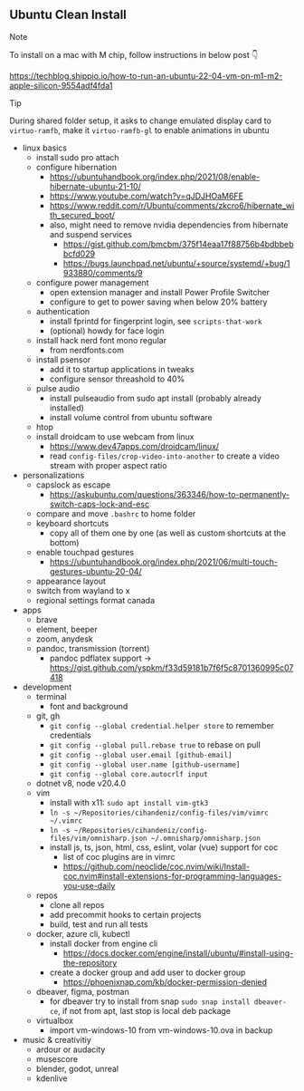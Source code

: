 ## Ubuntu Clean Install

> [!NOTE]
>
> To install on a mac with M chip, follow instructions in below post
> :point_down:
>
> https://techblog.shippio.io/how-to-run-an-ubuntu-22-04-vm-on-m1-m2-apple-silicon-9554adf4fda1
>

> [!TIP]
>
> During shared folder setup, it asks to change emulated display card to
> `virtuo-ramfb`, make it `virtuo-ramfb-gl` to enable animations in ubuntu

- linux basics
  - install sudo pro attach
  - configure hibernation
    - https://ubuntuhandbook.org/index.php/2021/08/enable-hibernate-ubuntu-21-10/
    - https://www.youtube.com/watch?v=qJDJHOaM6FE
    - https://www.reddit.com/r/Ubuntu/comments/zkcro6/hibernate_with_secured_boot/
    - also, might need to remove nvidia dependencies from hibernate and suspend
      services
      - https://gist.github.com/bmcbm/375f14eaa17f88756b4bdbbebbcfd029
      - https://bugs.launchpad.net/ubuntu/+source/systemd/+bug/1933880/comments/9
  - configure power management
    - open extension manager and install Power Profile Switcher
    - configure to get to power saving when below 20% battery
  - authentication
    - install fprintd for fingerprint login, see `scripts-that-work`
    - (optional) howdy for face login
  - install hack nerd font mono regular
    - from nerdfonts.com
  - install psensor
    - add it to startup applications in tweaks
    - configure sensor threashold to 40%
  - pulse audio
    - install pulseaudio from sudo apt install (probably already installed)
    - install volume control from ubuntu software
  - htop
  - install droidcam to use webcam from linux
    - https://www.dev47apps.com/droidcam/linux/
    - read `config-files/crop-video-into-another` to create a video stream with
      proper aspect ratio
- personalizations
  - capslock as escape
    - https://askubuntu.com/questions/363346/how-to-permanently-switch-caps-lock-and-esc
  - compare and move `.bashrc` to home folder
  - keyboard shortcuts
    - copy all of them one by one (as well as custom shortcuts at the bottom)
  - enable touchpad gestures
    - https://ubuntuhandbook.org/index.php/2021/06/multi-touch-gestures-ubuntu-20-04/
  - appearance layout
  - switch from wayland to x
  - regional settings format canada
- apps
  - brave
  - element, beeper
  - zoom, anydesk
  - pandoc, transmission (torrent)
    - pandoc pdflatex support -> https://gist.github.com/yspkm/f33d59181b7f6f5c8701360995c07418
- development
  - terminal
    - font and background
  - git, gh
    - `git config --global credential.helper store` to remember credentials
    - `git config --global pull.rebase true` to rebase on pull
    - `git config --global user.email [github-email]`
    - `git config --global user.name [github-username]`
    - `git config --global core.autocrlf input`
  - dotnet v8, node v20.4.0
  - vim
    - install with x11: `sudo apt install vim-gtk3`
    - `ln -s ~/Repositories/cihandeniz/config-files/vim/vimrc
      ~/.vimrc`
    - `ln -s ~/Repositories/cihandeniz/config-files/vim/omnisharp.json
      ~/.omnisharp/omnisharp.json`
    - install js, ts, json, html, css, eslint, volar (vue) support for coc
      - list of coc plugins are in vimrc
      - https://github.com/neoclide/coc.nvim/wiki/Install-coc.nvim#install-extensions-for-programming-languages-you-use-daily
  - repos
    - clone all repos
    - add precommit hooks to certain projects
    - build, test and run all tests
  - docker, azure cli, kubectl
    - install docker from engine cli
      - https://docs.docker.com/engine/install/ubuntu/#install-using-the-repository
    - create a docker group and add user to docker group
      - https://phoenixnap.com/kb/docker-permission-denied
  - dbeaver, figma, postman
    - for dbeaver try to install from snap `sudo snap install dbeaver-ce`, if
      not from apt, last stop is local deb package
  - virtualbox
    - import vm-windows-10 from vm-windows-10.ova in backup
- music & creativitiy
  - ardour or audacity
  - musescore
  - blender, godot, unreal
  - kdenlive
